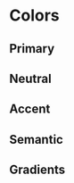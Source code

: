 # Colors

## Primary

<ColorGroup>
  <Color name="feet-in-the-water" />
  <Color name="coastal-shore" />
  <Color name="swimm-blue" />
  <Color name="quick-dive" />
  <Color name="deep-sea" />
</ColorGroup>

## Neutral

<ColorGroup>
  <Color name="clear-white" />
  <Color name="wash-me" />
  <Color name="pearl-river" />
  <Color name="harbor-gray" />
  <Color name="fifty-shades" />
  <Color name="fifty-shades-500" />
  <Color name="high-tide" />
  <Color name="high-tide-500" />
  <Color name="gravel-rocks" />
  <Color name="sea-anchor" />
  <Color name="dark-charcoal" />
</ColorGroup>

## Accent

<ColorGroup>
  <Color name="safe-zone" />
  <Color name="safe-zone-100" />
  <Color name="high-violet" />
  <Color name="wave-jammer" />
  <Color name="wild-ultra" />
  <Color name="fake-caffe-sheva" />
  <Color name="fake-caffe-sheva-500" />
</ColorGroup>

## Semantic

<ColorGroup>
  <Color name="success-green" />
  <Color name="success-green-100" />
  <Color name="success-green-300" />
  <Color name="success-green-500" />
  <Color name="success-green-700" />
  <Color name="success-green-900" />
  <Color name="warning-yellow" />
  <Color name="warning-yellow-100" />
  <Color name="warning-yellow-200" />
  <Color name="warning-yellow-300" />
  <Color name="warning-yellow-500" />
  <Color name="warning-yellow-700" />
  <Color name="warning-yellow-900" />
  <Color name="oh-no-red" />
  <Color name="oh-no-red-100" />
  <Color name="oh-no-red-200" />
  <Color name="oh-no-red-300" />
  <Color name="oh-no-red-500" />
  <Color name="oh-no-red-700" />
  <Color name="oh-no-red-900" />
</ColorGroup>

## Gradients

<ColorGroup>
  <Color name="blue-high-from" />
  <Color name="blue-high-to" />
  <Color name="blue-high" />
  <Color name="gradient-from" />
  <Color name="gradient-middle" />
  <Color name="gradient-to" />
  <Color name="gradient" />
</ColorGroup>
